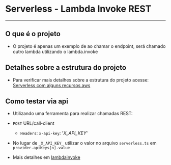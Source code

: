 # Serverless - Lambda Invoke REST

---

## O que é o projeto

- O projeto é apenas um exemplo de ao chamar o endpoint, será chamado outro lambda utilizando o lambda.invoke

## Detalhes sobre a estrutura do projeto

- Para verificar mais detalhes sobre a estrutura do projeto acesse: [Serverless com alguns recursos aws](../README.md)

## Como testar via api

- Utilizando uma ferramenta para realizar chamadas REST:
- `POST` URL/call-client
  - `Headers`:
    `x-api-key`: '_X_API_KEY_'

- No lugar de `_X_API_KEY_` utilizar o valor no arquivo `serverless.ts` em `provider.apiKeys[n].value`

- Mais detalhes em [lambdainvoke](../lambdainvoke/README.md)
